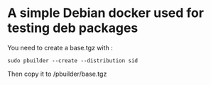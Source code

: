 A simple Debian docker used for testing deb packages
===================================================

You need to create a base.tgz with :
```
sudo pbuilder --create --distribution sid
```

Then copy it to <repo>/pbuilder/base.tgz

